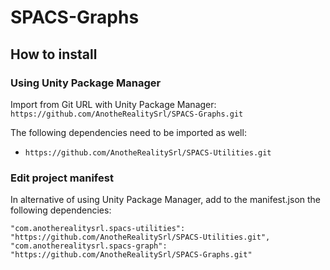 # SPACS-Graphs

## How to install

### Using Unity Package Manager

Import from Git URL with Unity Package Manager: `https://github.com/AnotheRealitySrl/SPACS-Graphs.git`

The following dependencies need to be imported as well:

- `https://github.com/AnotheRealitySrl/SPACS-Utilities.git`

### Edit project manifest

In alternative of using Unity Package Manager, add to the manifest.json the following dependencies:

```
"com.anotherealitysrl.spacs-utilities": "https://github.com/AnotheRealitySrl/SPACS-Utilities.git",
"com.anotherealitysrl.spacs-graph": "https://github.com/AnotheRealitySrl/SPACS-Graphs.git"
```
